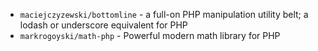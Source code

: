 - `maciejczyzewski/bottomline` - a full-on PHP manipulation utility belt; a lodash or underscore equivalent for PHP
- `markrogoyski/math-php` - Powerful modern math library for PHP
